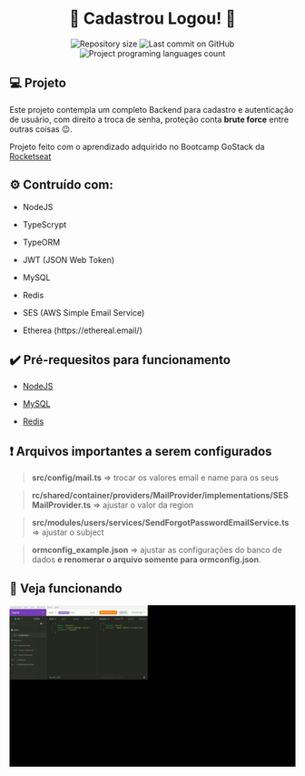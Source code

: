 <h1 align="center">🔑 Cadastrou Logou! 🔑</h1>

<p align="center">
  <img alt="Repository size" src="https://img.shields.io/github/repo-size/cassiojj/cadastrou-logou?color=">
  <img alt="Last commit on GitHub" src="https://img.shields.io/github/last-commit/cassiojj/cadastrou-logou?color=">
  <img alt="Project programing languages count" src="https://img.shields.io/github/languages/count/cassiojj/cadastrou-logou?color=">
</p>

## :computer: Projeto

Este projeto contempla um completo Backend para cadastro e autenticação de usuário, com direito a troca de senha, proteção conta **brute force** entre outras coisas :wink:.

Projeto feito com o aprendizado adquirido no Bootcamp GoStack da <a href="https://rocketseat.com.br/" target="_blank">Rocketseat</a>

## :gear: Contruído com:

<ul><li>NodeJS</ul>
<ul><li>TypeScrypt</li></ul>
<ul><li>TypeORM</li></ul>
<ul><li>JWT (JSON Web Token)</li></ul>
<ul><li>MySQL</li></ul>
<ul><li>Redis</li></ul>
<ul><li>SES (AWS Simple Email Service)</li></ul>
<ul><li>Etherea (https://ethereal.email/)</li></ul>


## :heavy_check_mark: Pré-requesitos para funcionamento

<ul>
    <li><a href="https://nodejs.org/en/" target="_blank">NodeJS
    </a></li>
</ul>

<ul>
    <li><a href="https://dev.mysql.com/downloads/" target="_blank">MySQL</a></li>
</ul>

<ul>
    <li><a href="https://redis.io/" target="_blank">Redis</a></li>
</ul>

## :heavy_exclamation_mark: Arquivos importantes a serem configurados

> **src/config/mail.ts** => trocar os valores email e name para os seus

> **rc/shared/container/providers/MailProvider/implementations/SESMailProvider.ts** => ajustar o valor da region

> **src/modules/users/services/SendForgotPasswordEmailService.ts** => ajustar o subject

> **ormconfig_example.json** => ajustar as configurações do banco de dados **e renomerar o arquivo somente para ormconfig.json**.

## :movie_camera: Veja funcionando

<img src="https://github.com/cassiojj/cadastrou-logou/blob/main/assets/cadastrouLogou.gif">
